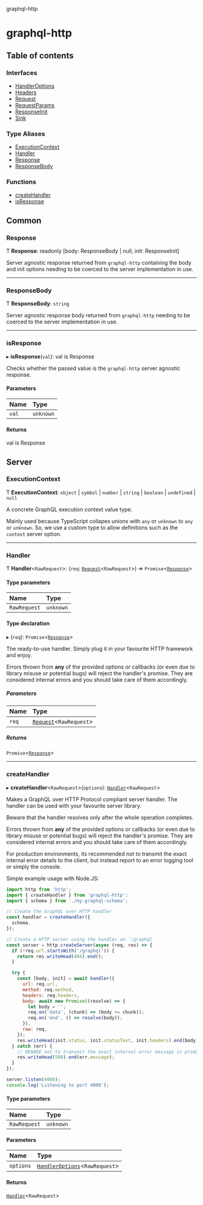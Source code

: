 graphql-http

# graphql-http

## Table of contents

### Interfaces

- [HandlerOptions](interfaces/HandlerOptions.md)
- [Headers](interfaces/Headers.md)
- [Request](interfaces/Request.md)
- [RequestParams](interfaces/RequestParams.md)
- [ResponseInit](interfaces/ResponseInit.md)
- [Sink](interfaces/Sink.md)

### Type Aliases

- [ExecutionContext](README.md#executioncontext)
- [Handler](README.md#handler)
- [Response](README.md#response)
- [ResponseBody](README.md#responsebody)

### Functions

- [createHandler](README.md#createhandler)
- [isResponse](README.md#isresponse)

## Common

### Response

Ƭ **Response**: readonly [body: ResponseBody \| null, init: ResponseInit]

Server agnostic response returned from `graphql-http` containing the
body and init options needing to be coerced to the server implementation in use.

___

### ResponseBody

Ƭ **ResponseBody**: `string`

Server agnostic response body returned from `graphql-http` needing
to be coerced to the server implementation in use.

___

### isResponse

▸ **isResponse**(`val`): val is Response

Checks whether the passed value is the `graphql-http` server agnostic response.

#### Parameters

| Name | Type |
| :------ | :------ |
| `val` | `unknown` |

#### Returns

val is Response

## Server

### ExecutionContext

Ƭ **ExecutionContext**: `object` \| `symbol` \| `number` \| `string` \| `boolean` \| `undefined` \| ``null``

A concrete GraphQL execution context value type.

Mainly used because TypeScript collapes unions
with `any` or `unknown` to `any` or `unknown`. So,
we use a custom type to allow definitions such as
the `context` server option.

___

### Handler

Ƭ **Handler**<`RawRequest`\>: (`req`: [`Request`](interfaces/Request.md)<`RawRequest`\>) => `Promise`<[`Response`](README.md#response)\>

#### Type parameters

| Name | Type |
| :------ | :------ |
| `RawRequest` | `unknown` |

#### Type declaration

▸ (`req`): `Promise`<[`Response`](README.md#response)\>

The ready-to-use handler. Simply plug it in your favourite HTTP framework
and enjoy.

Errors thrown from **any** of the provided options or callbacks (or even due to
library misuse or potential bugs) will reject the handler's promise. They are
considered internal errors and you should take care of them accordingly.

##### Parameters

| Name | Type |
| :------ | :------ |
| `req` | [`Request`](interfaces/Request.md)<`RawRequest`\> |

##### Returns

`Promise`<[`Response`](README.md#response)\>

___

### createHandler

▸ **createHandler**<`RawRequest`\>(`options`): [`Handler`](README.md#handler)<`RawRequest`\>

Makes a GraphQL over HTTP Protocol compliant server handler. The handler can
be used with your favourite server library.

Beware that the handler resolves only after the whole operation completes.

Errors thrown from **any** of the provided options or callbacks (or even due to
library misuse or potential bugs) will reject the handler's promise. They are
considered internal errors and you should take care of them accordingly.

For production environments, its recommended not to transmit the exact internal
error details to the client, but instead report to an error logging tool or simply
the console.

Simple example usage with Node.JS:

```js
import http from 'http';
import { createHandler } from 'graphql-http';
import { schema } from './my-graphql-schema';

// Create the GraphQL over HTTP handler
const handler = createHandler({
  schema,
});

// Create a HTTP server using the handler on `/graphql`
const server = http.createServer(async (req, res) => {
  if (!req.url.startsWith('/graphql')) {
    return res.writeHead(404).end();
  }

  try {
    const [body, init] = await handler({
      url: req.url,
      method: req.method,
      headers: req.headers,
      body: await new Promise((resolve) => {
        let body = '';
        req.on('data', (chunk) => (body += chunk));
        req.on('end', () => resolve(body));
      }),
      raw: req,
    });
    res.writeHead(init.status, init.statusText, init.headers).end(body);
  } catch (err) {
    // BEWARE not to transmit the exact internal error message in production environments
    res.writeHead(500).end(err.message);
  }
});

server.listen(4000);
console.log('Listening to port 4000');
```

#### Type parameters

| Name | Type |
| :------ | :------ |
| `RawRequest` | `unknown` |

#### Parameters

| Name | Type |
| :------ | :------ |
| `options` | [`HandlerOptions`](interfaces/HandlerOptions.md)<`RawRequest`\> |

#### Returns

[`Handler`](README.md#handler)<`RawRequest`\>
